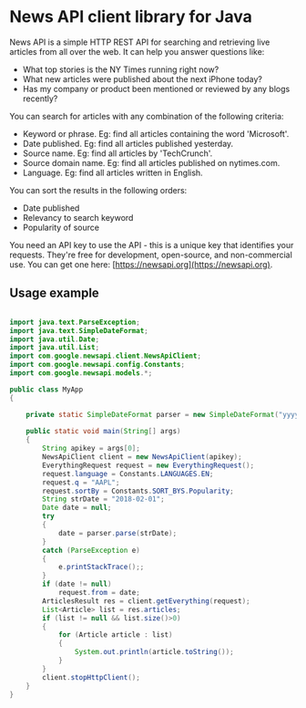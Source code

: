 # News API client library for Java
News API is a simple HTTP REST API for searching and retrieving live articles from all over the web. It can help you answer questions like:

- What top stories is the NY Times running right now?
- What new articles were published about the next iPhone today?
- Has my company or product been mentioned or reviewed by any blogs recently?

You can search for articles with any combination of the following criteria:

- Keyword or phrase. Eg: find all articles containing the word 'Microsoft'.
- Date published. Eg: find all articles published yesterday.
- Source name. Eg: find all articles by 'TechCrunch'.
- Source domain name. Eg: find all articles published on nytimes.com.
- Language. Eg: find all articles written in English.

You can sort the results in the following orders:

- Date published
- Relevancy to search keyword
- Popularity of source

You need an API key to use the API - this is a unique key that identifies your requests. They're free for development, open-source, and non-commercial use. You can get one here: [https://newsapi.org](https://newsapi.org).


## Usage example

```java

import java.text.ParseException;
import java.text.SimpleDateFormat;
import java.util.Date;
import java.util.List;
import com.google.newsapi.client.NewsApiClient;
import com.google.newsapi.config.Constants;
import com.google.newsapi.models.*;

public class MyApp
{

	private static SimpleDateFormat parser = new SimpleDateFormat("yyyy-MM-dd");
	
	public static void main(String[] args)
	{
		String apikey = args[0];
		NewsApiClient client = new NewsApiClient(apikey);
		EverythingRequest request = new EverythingRequest();
		request.language = Constants.LANGUAGES.EN;
		request.q = "AAPL";
	  	request.sortBy = Constants.SORT_BYS.Popularity;
		String strDate = "2018-02-01";
		Date date = null;
		try
		{
			date = parser.parse(strDate);
		}
		catch (ParseException e)
		{
			e.printStackTrace();;
		}
		if (date != null)
			request.from = date;
		ArticlesResult res = client.getEverything(request);
		List<Article> list = res.articles;
		if (list != null && list.size()>0)
		{
			for (Article article : list)
			{
				System.out.println(article.toString());
			}
		}
		client.stopHttpClient();
	}
}


```